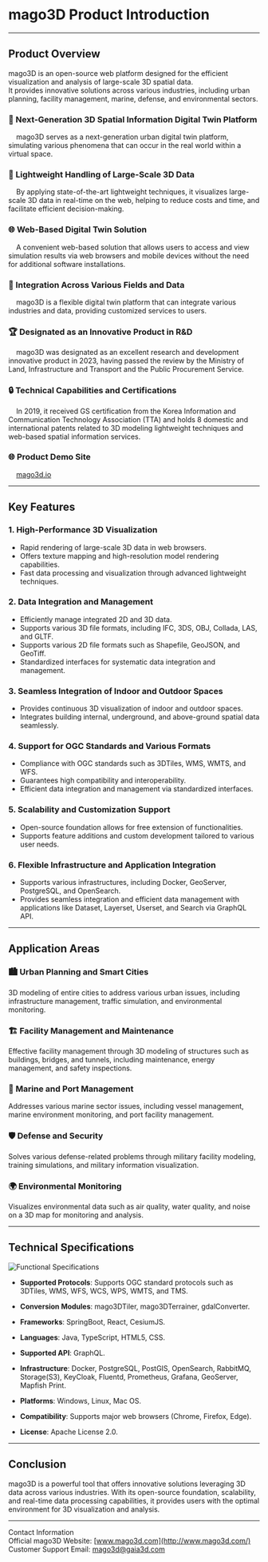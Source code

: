 # mago3D Product Introduction

---
## Product Overview
mago3D is an open-source web platform designed for the efficient visualization and analysis of large-scale 3D spatial data.  
It provides innovative solutions across various industries, including urban planning, facility management, marine, defense, and environmental sectors.

### **🚀 Next-Generation 3D Spatial Information Digital Twin Platform**
&nbsp;&nbsp;&nbsp;&nbsp;mago3D serves as a next-generation urban digital twin platform, simulating various phenomena that can occur in the real world within a virtual space.

### **💾 Lightweight Handling of Large-Scale 3D Data**
&nbsp;&nbsp;&nbsp;&nbsp;By applying state-of-the-art lightweight techniques, it visualizes large-scale 3D data in real-time on the web, helping to reduce costs and time, and facilitate efficient decision-making.

### **🌐 Web-Based Digital Twin Solution**
&nbsp;&nbsp;&nbsp;&nbsp;A convenient web-based solution that allows users to access and view simulation results via web browsers and mobile devices without the need for additional software installations.

### **🔗 Integration Across Various Fields and Data**
&nbsp;&nbsp;&nbsp;&nbsp;mago3D is a flexible digital twin platform that can integrate various industries and data, providing customized services to users.

### **🏆 Designated as an Innovative Product in R&D**
&nbsp;&nbsp;&nbsp;&nbsp;mago3D was designated as an excellent research and development innovative product in 2023, having passed the review by the Ministry of Land, Infrastructure and Transport and the Public Procurement Service.

### **🔒 Technical Capabilities and Certifications**
&nbsp;&nbsp;&nbsp;&nbsp;In 2019, it received GS certification from the Korea Information and Communication Technology Association (TTA) and holds 8 domestic and international patents related to 3D modeling lightweight techniques and web-based spatial information services.

### **🌐 Product Demo Site**
&nbsp;&nbsp;&nbsp;&nbsp;[mago3d.io](https://map.gaia3d.com/user/)

---
## Key Features

### 1. **High-Performance 3D Visualization**
* Rapid rendering of large-scale 3D data in web browsers.
* Offers texture mapping and high-resolution model rendering capabilities.
* Fast data processing and visualization through advanced lightweight techniques.

### 2. **Data Integration and Management**
* Efficiently manage integrated 2D and 3D data.
* Supports various 3D file formats, including IFC, 3DS, OBJ, Collada, LAS, and GLTF.
* Supports various 2D file formats such as Shapefile, GeoJSON, and GeoTiff.
* Standardized interfaces for systematic data integration and management.

### 3. **Seamless Integration of Indoor and Outdoor Spaces**
* Provides continuous 3D visualization of indoor and outdoor spaces.
* Integrates building internal, underground, and above-ground spatial data seamlessly.

### 4. **Support for OGC Standards and Various Formats**
* Compliance with OGC standards such as 3DTiles, WMS, WMTS, and WFS.
* Guarantees high compatibility and interoperability.
* Efficient data integration and management via standardized interfaces.

### 5. **Scalability and Customization Support**
* Open-source foundation allows for free extension of functionalities.
* Supports feature additions and custom development tailored to various user needs.

### 6. **Flexible Infrastructure and Application Integration**
* Supports various infrastructures, including Docker, GeoServer, PostgreSQL, and OpenSearch.
* Provides seamless integration and efficient data management with applications like Dataset, Layerset, Userset, and Search via GraphQL API.

---
## Application Areas

### **🏙️ Urban Planning and Smart Cities**
3D modeling of entire cities to address various urban issues, including infrastructure management, traffic simulation, and environmental monitoring.

### **🏗️ Facility Management and Maintenance**
Effective facility management through 3D modeling of structures such as buildings, bridges, and tunnels, including maintenance, energy management, and safety inspections.

### **🌊 Marine and Port Management**
Addresses various marine sector issues, including vessel management, marine environment monitoring, and port facility management.

### **🛡️ Defense and Security**
Solves various defense-related problems through military facility modeling, training simulations, and military information visualization.

### **🌍 Environmental Monitoring**
Visualizes environmental data such as air quality, water quality, and noise on a 3D map for monitoring and analysis.

---
## Technical Specifications
<img src="../../images/Introduction mago3D.jpg" alt="Functional Specifications">

* **Supported Protocols**: Supports OGC standard protocols such as 3DTiles, WMS, WFS, WCS, WPS, WMTS, and TMS.
* **Conversion Modules**: mago3DTiler, mago3DTerrainer, gdalConverter.
* **Frameworks**: SpringBoot, React, CesiumJS.
* **Languages**: Java, TypeScript, HTML5, CSS.
* **Supported API**: GraphQL.
* **Infrastructure**: Docker, PostgreSQL, PostGIS, OpenSearch, RabbitMQ, Storage(S3), KeyCloak, Fluentd, Prometheus, Grafana, GeoServer, Mapfish Print.

* **Platforms**: Windows, Linux, Mac OS.
* **Compatibility**: Supports major web browsers (Chrome, Firefox, Edge).
* **License**: Apache License 2.0.

---
## Conclusion
mago3D is a powerful tool that offers innovative solutions leveraging 3D data across various industries. With its open-source foundation, scalability, and real-time data processing capabilities, it provides users with the optimal environment for 3D visualization and analysis.

---

Contact Information  
Official mago3D Website: [www.mago3d.com](http://www.mago3d.com/)  
Customer Support Email: mago3d@gaia3d.com
